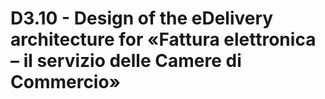 # D3.10 - Design of the eDelivery architecture for «Fattura elettronica – il servizio delle Camere di Commercio»